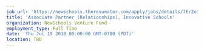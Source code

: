 ```yaml
---
job_url: 'https://newschools.theresumator.com/apply/jobs/details/7Er2otIS5V?'
title: 'Associate Partner (Relationships), Innovative Schools'
organization: NewSchools Venture Fund
employment_type: Full Time
date: 'Thu Jul 19 2018 00:00:00 GMT-0700 (PDT)'
location: TBD
---
```

